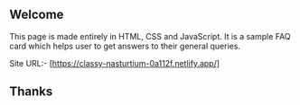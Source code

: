 ## Welcome

This page is made entirely in HTML, CSS and JavaScript. It is a sample FAQ card which helps user to get answers to their general queries.

Site URL:- [https://classy-nasturtium-0a112f.netlify.app/]

## Thanks
